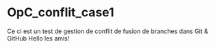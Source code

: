 # OpC_conflit_case1
Ce ci est un test de gestion de conflit de fusion de branches dans Git &amp; GitHub
Hello les amis!

